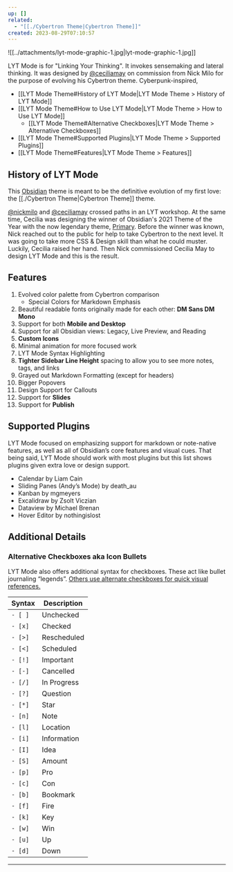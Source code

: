 ```yaml
---
up: []
related:
  - "[[./Cybertron Theme|Cybertron Theme]]"
created: 2023-08-29T07:10:57
---
```


![[../attachments/lyt-mode-graphic-1.jpg|lyt-mode-graphic-1.jpg]]

LYT Mode is for "Linking Your Thinking". It invokes sensemaking and lateral thinking. It was designed by [@ceciliamay](https://github.com/ceciliamay) on commission from Nick Milo for the purpose of evolving his Cybertron theme. Cyberpunk-inspired,

- [[LYT Mode Theme#History of LYT Mode|LYT Mode Theme > History of LYT Mode]]
- [[LYT Mode Theme#How to Use LYT Mode|LYT Mode Theme > How to Use LYT Mode]]
	- [[LYT Mode Theme#Alternative Checkboxes|LYT Mode Theme > Alternative Checkboxes]]
- [[LYT Mode Theme#Supported Plugins|LYT Mode Theme > Supported Plugins]]
- [[LYT Mode Theme#Features|LYT Mode Theme > Features]]

## History of LYT Mode

This [Obsidian](https://obsidian.md/) theme is meant to be the definitive evolution of my first love: the [[./Cybertron Theme|Cybertron Theme]] theme.

[@nickmilo](https://github.com/nickmilo) and [@ceciliamay](https://github.com/ceciliamay) crossed paths in an LYT workshop. At the same time, Cecilia was designing the winner of Obsidian's 2021 Theme of the Year with the now legendary theme, [Primary](https://github.com/ceciliamay/obsidianmd-theme-primary). Before the winner was known, Nick reached out to the public for help to take Cybertron to the next level. It was going to take more CSS & Design skill than what he could muster. Luckily, Cecilia raised her hand. Then Nick commissioned Cecilia May to design LYT Mode and this is the result.

## Features

1. Evolved color palette from Cybertron comparison
	- Special Colors for Markdown Emphasis
2. Beautiful readable fonts originally made for each other: **DM Sans DM Mono**
3. Support for both **Mobile and Desktop**
4. Support for all Obsidian views: Legacy, Live Preview, and Reading
5. **Custom Icons**
6. Minimal animation for more focused work
7. LYT Mode Syntax Highlighting
8. **Tighter Sidebar Line Height** spacing to allow you to see more notes, tags, and links
9. Grayed out Markdown Formatting (except for headers)
10. Bigger Popovers
11. Design Support for Callouts
12. Support for **Slides**
13. Support for **Publish**

## Supported Plugins

LYT Mode focused on emphasizing support for markdown or note-native features, as well as all of Obsidian’s core features and visual cues. That being said, LYT Mode should work with most plugins but this list shows plugins given extra love or design support.

- Calendar by Liam Cain
- Sliding Panes (Andy’s Mode) by death_au
- Kanban by mgmeyers
- Excalidraw by Zsolt Viczian
- Dataview by Michael Brenan
- Hover Editor by nothingislost

## Additional Details

### Alternative Checkboxes aka Icon Bullets

LYT Mode also offers additional syntax for checkboxes. These act like bullet journaling “legends”. [Others use alternate checkboxes for quick visual references.](https://www.youtube.com/watch?v=8IL0wFUT6XQ)

| Syntax | Description | 
| ------- | ----------- |
| `- [ ]` | Unchecked |
| `- [x]` | Checked |
| `- [>]` | Rescheduled |
| `- [<]` | Scheduled |
| `- [!]` | Important |
| `- [-]` | Cancelled |
| `- [/]` | In Progress |
| `- [?]` | Question |
| `- [*]` | Star |
| `- [n]` | Note |
| `- [l]` | Location |
| `- [i]` | Information |
| `- [I]` | Idea |
| `- [S]` | Amount |
| `- [p]` | Pro |
| `- [c]` | Con |
| `- [b]` | Bookmark |
| `- [f]` | Fire |
| `- [k]` | Key |
| `- [w]` | Win |
| `- [u]` | Up |
| `- [d]` | Down |

---

